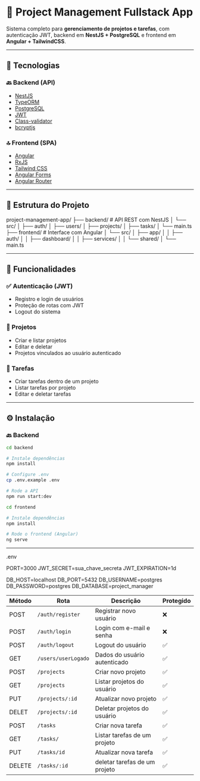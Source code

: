 # 🧩 Project Management Fullstack App

Sistema completo para **gerenciamento de projetos e tarefas**, com autenticação JWT, backend em **NestJS + PostgreSQL** e frontend em **Angular + TailwindCSS**.

---

## 🚀 Tecnologias

### 🔙 Backend (API)
- [NestJS](https://nestjs.com/)
- [TypeORM](https://typeorm.io/)
- [PostgreSQL](https://www.postgresql.org/)
- [JWT](https://jwt.io/)
- [Class-validator](https://github.com/typestack/class-validator)
- [bcryptjs](https://www.npmjs.com/package/bcryptjs)

### 🔝 Frontend (SPA)
- [Angular](https://angular.io/)
- [RxJS](https://rxjs.dev/)
- [Tailwind CSS](https://tailwindcss.com/)
- [Angular Forms](https://angular.io/guide/reactive-forms)
- [Angular Router](https://angular.io/guide/router)

---

## 📁 Estrutura do Projeto

project-management-app/
├── backend/ # API REST com NestJS
│ └── src/
│ ├── auth/
│ ├── users/
│ ├── projects/
│ ├── tasks/
│ └── main.ts
├── frontend/ # Interface com Angular
│ └── src/
│ ├── app/
│ │ ├── auth/
│ │ ├── dashboard/
│ │ ├── services/
│ │ └── shared/
│ └── main.ts


---

## 🔐 Funcionalidades

### ✅ Autenticação (JWT)
- Registro e login de usuários
- Proteção de rotas com JWT
- Logout do sistema

### 📁 Projetos
- Criar e listar projetos
- Editar e deletar
- Projetos vinculados ao usuário autenticado

### 🧾 Tarefas
- Criar tarefas dentro de um projeto
- Listar tarefas por projeto
- Editar e deletar tarefas

---

## ⚙️ Instalação

### 🔙 Backend

```bash
cd backend

# Instale dependências
npm install

# Configure .env
cp .env.example .env

# Rode a API
npm run start:dev
```

```bash
cd frontend

# Instale dependências
npm install

# Rode o frontend (Angular)
ng serve
```

---
.env

PORT=3000
JWT_SECRET=sua_chave_secreta
JWT_EXPIRATION=1d

DB_HOST=localhost
DB_PORT=5432
DB_USERNAME=postgres
DB_PASSWORD=postgres
DB_DATABASE=project_manager


| Método | Rota                | Descrição                    | Protegido |
| ------ | ------------------- | ---------------------------- | --------- |
| POST   | `/auth/register`    | Registrar novo usuário       | ❌         |
| POST   | `/auth/login`       | Login com e-mail e senha     | ❌         |
| POST   | `/auth/logout`      | Logout do usuário            | ✅         |
| GET    | `/users/userLogado`         | Dados do usuário autenticado | ✅         |
| POST   | `/projects`         | Criar novo projeto           | ✅         |
| GET    | `/projects`         | Listar projetos do usuário   | ✅         |
| PUT   | `/projects/:id`         | Atualizar novo projeto           | ✅         |
| DELET    | `/projects/:id`         | Deletar projetos do usuário   | ✅         |
| POST   | `/tasks`            | Criar nova tarefa            | ✅         |
| GET    | `/tasks/` | Listar tarefas de um projeto | ✅         |
| PUT   | `/tasks/id`            | Atualizar nova tarefa            | ✅         |
| DELETE    | `/tasks/:id` | deletar tarefas de um projeto | ✅         |
